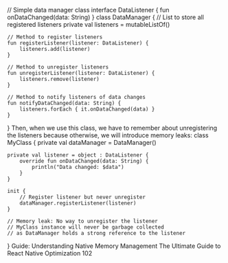 // Simple data manager class
interface DataListener {
    fun onDataChanged(data: String)
}
class DataManager {
    // List to store all registered listeners
    private val listeners = mutableListOf<DataListener>()
    
    // Method to register listeners
    fun registerListener(listener: DataListener) {
        listeners.add(listener)
    }
    
    // Method to unregister listeners
    fun unregisterListener(listener: DataListener) {
        listeners.remove(listener)
    }
    
    // Method to notify listeners of data changes
    fun notifyDataChanged(data: String) {
        listeners.forEach { it.onDataChanged(data) }
    }
}
Then, when we use this class, we have to remember about unregistering the listeners because 
otherwise, we will introduce memory leaks:
class MyClass {
    private val dataManager = DataManager()
    
    private val listener = object : DataListener {
        override fun onDataChanged(data: String) {
            println("Data changed: $data")
        }
    }
    
    init {
        // Register listener but never unregister
        dataManager.registerListener(listener)
    }
    
    // Memory leak: No way to unregister the listener
    // MyClass instance will never be garbage collected
    // as DataManager holds a strong reference to the listener
}
Guide: Understanding Native Memory Management
The Ultimate Guide to React Native Optimization
102